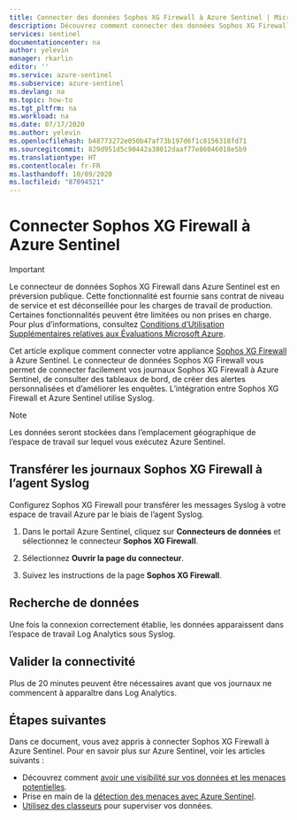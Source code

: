 ```yaml
---
title: Connecter des données Sophos XG Firewall à Azure Sentinel | Microsoft Docs
description: Découvrez comment connecter des données Sophos XG Firewall à Azure Sentinel.
services: sentinel
documentationcenter: na
author: yelevin
manager: rkarlin
editor: ''
ms.service: azure-sentinel
ms.subservice: azure-sentinel
ms.devlang: na
ms.topic: how-to
ms.tgt_pltfrm: na
ms.workload: na
ms.date: 07/17/2020
ms.author: yelevin
ms.openlocfilehash: b48773272e050b47af73b197d6f1c8156318fd71
ms.sourcegitcommit: 829d951d5c90442a38012daaf77e86046018e5b9
ms.translationtype: HT
ms.contentlocale: fr-FR
ms.lasthandoff: 10/09/2020
ms.locfileid: "87094521"
---
```

# <a name="connect-your-sophos-xg-firewall-to-azure-sentinel"></a>Connecter Sophos XG Firewall à Azure Sentinel

> [!IMPORTANT]
> Le connecteur de données Sophos XG Firewall dans Azure Sentinel est en préversion publique.
> Cette fonctionnalité est fournie sans contrat de niveau de service et est déconseillée pour les charges de travail de production. Certaines fonctionnalités peuvent être limitées ou non prises en charge. Pour plus d’informations, consultez [Conditions d’Utilisation Supplémentaires relatives aux Évaluations Microsoft Azure](https://azure.microsoft.com/support/legal/preview-supplemental-terms/).

Cet article explique comment connecter votre appliance [Sophos XG Firewall](https://www.sophos.com/products/next-gen-firewall.aspx) à Azure Sentinel. Le connecteur de données Sophos XG Firewall vous permet de connecter facilement vos journaux Sophos XG Firewall à Azure Sentinel, de consulter des tableaux de bord, de créer des alertes personnalisées et d’améliorer les enquêtes. L’intégration entre Sophos XG Firewall et Azure Sentinel utilise Syslog.

> [!NOTE]
> Les données seront stockées dans l’emplacement géographique de l’espace de travail sur lequel vous exécutez Azure Sentinel.

## <a name="forward-sophos-xg-firewall-logs-to-the-syslog-agent"></a>Transférer les journaux Sophos XG Firewall à l’agent Syslog  

Configurez Sophos XG Firewall pour transférer les messages Syslog à votre espace de travail Azure par le biais de l’agent Syslog.

1. Dans le portail Azure Sentinel, cliquez sur **Connecteurs de données** et sélectionnez le connecteur **Sophos XG Firewall**.

1. Sélectionnez **Ouvrir la page du connecteur**.

1. Suivez les instructions de la page **Sophos XG Firewall**.

## <a name="find-your-data"></a>Recherche de données

Une fois la connexion correctement établie, les données apparaissent dans l’espace de travail Log Analytics sous Syslog.

## <a name="validate-connectivity"></a>Valider la connectivité

Plus de 20 minutes peuvent être nécessaires avant que vos journaux ne commencent à apparaître dans Log Analytics.

## <a name="next-steps"></a>Étapes suivantes

Dans ce document, vous avez appris à connecter Sophos XG Firewall à Azure Sentinel. Pour en savoir plus sur Azure Sentinel, voir les articles suivants :

- Découvrez comment [avoir une visibilité sur vos données et les menaces potentielles](quickstart-get-visibility.md).
- Prise en main de la [détection des menaces avec Azure Sentinel](tutorial-detect-threats-built-in.md).
- [Utilisez des classeurs](tutorial-monitor-your-data.md) pour superviser vos données.